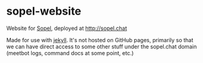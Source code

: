 sopel-website
=============

Website for [Sopel](sopel-irc/sopel), deployed at http://sopel.chat

Made for use with [jekyll](http://jekyllrb.com/). It's not hosted on GitHub
pages, primarily so that we can have direct access to some other stuff under
the sopel.chat domain (meetbot logs, command docs at some point, etc.)
